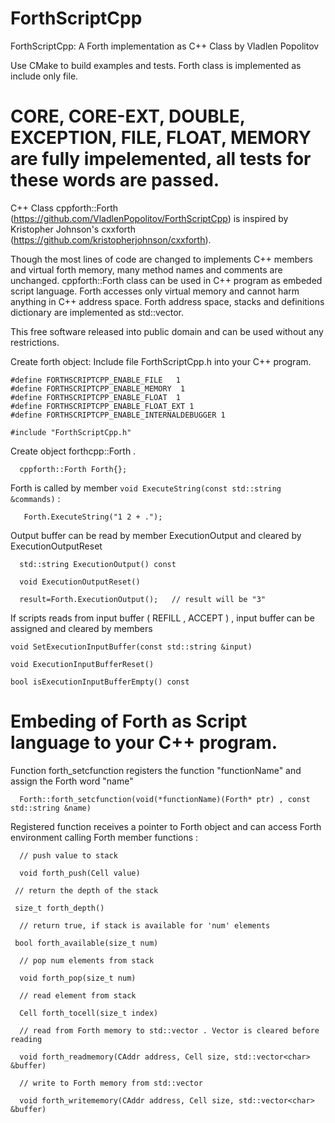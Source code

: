 # ForthScriptCpp

ForthScriptCpp: A Forth implementation as C++ Class by Vladlen Popolitov 

Use CMake to build examples and tests. Forth class is implemented as include only file.

CORE, CORE-EXT, DOUBLE, EXCEPTION, FILE, FLOAT, MEMORY are fully impelemented, all tests for these words are passed.
==============================================
C++ Class cppforth::Forth (https://github.com/VladlenPopolitov/ForthScriptCpp) 
is inspired by Kristopher Johnson's cxxforth (https://github.com/kristopherjohnson/cxxforth). 

Though the most lines of code are changed to implements C++ members and virtual 
forth memory, many method names and comments are unchanged. cppforth::Forth class
can be used in C++ program as embeded script language. Forth accesses only virtual memory
and cannot harm anything in C++ address space. Forth address space, stacks and definitions
dictionary are implemented as std::vector.

This free software released into public domain and can be used without any restrictions.

 Create forth object:
 Include file ForthScriptCpp.h into your C++ program. 

```
#define FORTHSCRIPTCPP_ENABLE_FILE   1
#define FORTHSCRIPTCPP_ENABLE_MEMORY  1
#define FORTHSCRIPTCPP_ENABLE_FLOAT  1
#define FORTHSCRIPTCPP_ENABLE_FLOAT_EXT 1
#define FORTHSCRIPTCPP_ENABLE_INTERNALDEBUGGER 1

#include "ForthScriptCpp.h"
```

 Create object forthcpp::Forth .

```
  cppforth::Forth Forth{};
```

 Forth is called by member `void ExecuteString(const std::string &commands)` :

```
   Forth.ExecuteString("1 2 + .");
```

 Output buffer can be read by member  ExecutionOutput and cleared by ExecutionOutputReset
```
  std::string ExecutionOutput() const

  void ExecutionOutputReset()

  result=Forth.ExecutionOutput();   // result will be "3"
```

 If scripts reads from input buffer ( REFILL , ACCEPT ) , input buffer can be assigned and cleared by members

  `void SetExecutionInputBuffer(const std::string &input)`

  `void ExecutionInputBufferReset()`

  `bool isExecutionInputBufferEmpty() const `

 Embeding of Forth as Script language to your C++ program.
========================================================== 

  Function forth_setcfunction registers the function "functionName" and assign the Forth word "name"

```
  Forth::forth_setcfunction(void(*functionName)(Forth* ptr) , const std::string &name)
```

  Registered function receives a pointer to Forth object and can access Forth environment 
  calling Forth member functions :
```
  // push value to stack

  void forth_push(Cell value)
 
 // return the depth of the stack
 
 size_t forth_depth()

  // return true, if stack is available for 'num' elements
 
 bool forth_available(size_t num) 

  // pop num elements from stack

  void forth_pop(size_t num)

  // read element from stack

  Cell forth_tocell(size_t index)

  // read from Forth memory to std::vector . Vector is cleared before reading

  void forth_readmemory(CAddr address, Cell size, std::vector<char> &buffer)

  // write to Forth memory from std::vector

  void forth_writememory(CAddr address, Cell size, std::vector<char> &buffer)

```
